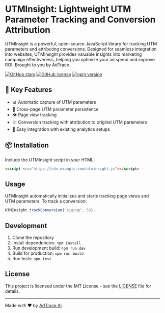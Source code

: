 # UTMInsight: Lightweight UTM Parameter Tracking and Conversion Attribution

UTMInsight is a powerful, open-source JavaScript library for tracking UTM parameters and attributing conversions. Designed for seamless integration into websites, UTMInsight provides valuable insights into marketing campaign effectiveness, helping you optimize your ad spend and improve ROI. Brought to you by AdTrace.

[![GitHub stars](https://img.shields.io/github/stars/AdTraceAI/UTMInsight.svg)](https://github.com/AdTraceAI/UTMInsight)
[![GitHub license](https://img.shields.io/github/license/AdTraceAI/UTMInsight.svg)](https://github.com/AdTraceAI/UTMInsight/blob/main/LICENSE)
[![npm version](https://badge.fury.io/js/utminsight.svg)](https://badge.fury.io/js/utminsight)

## 🚀 Key Features

- 📊 Automatic capture of UTM parameters
- 🔗 Cross-page UTM parameter persistence
- 👁️ Page view tracking
- 💹 Conversion tracking with attribution to original UTM parameters
- 🔌 Easy integration with existing analytics setups

## 📦 Installation

Include the UTMInsight script in your HTML:

```html
<script src="https://cdn.example.com/utminsight.js"></script>
```

## Usage

UTMInsight automatically initializes and starts tracking page views and UTM parameters. To track a conversion:

```javascript
UTMInsight.trackConversion("signup", 50);
```

## Development

1. Clone the repository
2. Install dependencies: `npm install`
3. Run development build: `npm run dev`
4. Build for production: `npm run build`
5. Run tests: `npm test`

## License

This project is licensed under the MIT License - see the [LICENSE](LICENSE) file for details.

---

Made with ❤️ by [AdTrace AI](https://adtrace.ai)
